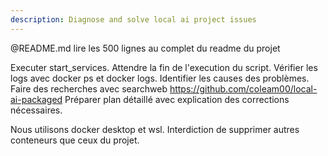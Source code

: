 ```yaml
---
description: Diagnose and solve local ai project issues
---
```


@README.md lire les 500 lignes au complet du readme du projet

Executer start_services.
Attendre la fin de l'execution du script.
Vérifier les logs avec docker ps et docker logs.
Identifier les causes des problèmes.
Faire des recherches avec searchweb https://github.com/coleam00/local-ai-packaged
Préparer plan détaillé avec explication des corrections nécessaires.

Nous utilisons docker desktop et wsl.
Interdiction de supprimer autres conteneurs que ceux du projet.